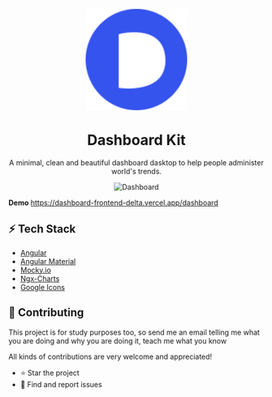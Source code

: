 <p align="center">
  <a href="https://ant.design">
    <img width="200" src="./.github/logo.svg">
  </a>
</p>
<h1 align="center">Dashboard Kit</h1>
<p align="center">A minimal, clean and beautiful dashboard dasktop to help people administer world's trends.</p>

<p align="center"> 
    <img src="https://i.imgur.com/y7E1NbW_d.webp?maxwidth=760&fidelity=grand" alt="Dashboard">
</p>

**Demo**
https://dashboard-frontend-delta.vercel.app/dashboard

## :zap: **Tech Stack**
-   [Angular](https://github.com/angular)
-   [Angular Material](https://material.angular.io/)
-   [Mocky.io](https://designer.mocky.io/)
-   [Ngx-Charts](https://swimlane.github.io/ngx-charts/#/ngx-charts/bar-vertical)
-   [Google Icons](https://fonts.google.com/icons)

## :handshake: **Contributing**

This project is for study purposes too, so send me an email telling me what you are doing and why you are doing it, teach me what you know

All kinds of contributions are very welcome and appreciated!

-   ⭐️ Star the project
-   🐛 Find and report issues
